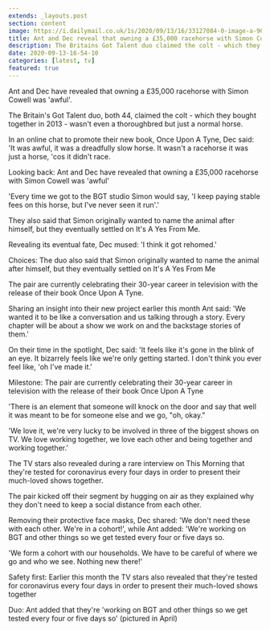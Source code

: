 ```yaml
---
extends: _layouts.post
section: content
image: https://i.dailymail.co.uk/1s/2020/09/13/16/33127084-0-image-a-90_1600012157273.jpg 
title: Ant and Dec reveal that owning a £35,000 racehorse with Simon Cowell in 2013 was awful 
description: The Britains Got Talent duo claimed the colt - which they bought together in 2013 - wasnt even a thoroughbred but just a normal horse. 
date: 2020-09-13-16-54-10 
categories: [latest, tv] 
featured: true 
--- 
```

Ant and Dec have revealed that owning a £35,000 racehorse with Simon Cowell was 'awful'.  

The Britain's Got Talent duo, both 44, claimed the colt - which they bought together in 2013 - wasn't even a thoroughbred but just a normal horse. 

In an online chat to promote their new book, Once Upon A Tyne, Dec said: 'It was awful, it was a dreadfully slow horse. It wasn't a racehorse it was just a horse, 'cos it didn't race.

Looking back: Ant and Dec have revealed that owning a £35,000 racehorse with Simon Cowell was 'awful'

'Every time we got to the BGT studio Simon would say, 'I keep paying stable fees on this horse, but I've never seen it run'.'

They also said that Simon originally wanted to name the animal after himself, but they eventually settled on It's A Yes From Me. 

Revealing its eventual fate, Dec mused: 'I think it got rehomed.' 

Choices: The duo also said that Simon originally wanted to name the animal after himself, but they eventually settled on It's A Yes From Me

The pair are currently celebrating their 30-year career in television with the release of their book Once Upon A Tyne.

Sharing an insight into their new project earlier this month Ant said: 'We wanted it to be like a conversation and us talking through a story. Every chapter will be about a show we work on and the backstage stories of them.' 

On their time in the spotlight, Dec said: 'It feels like it's gone in the blink of an eye. It bizarrely feels like we're only getting started. I don't think you ever feel like, 'oh I've made it.'

Milestone: The pair are currently celebrating their 30-year career in television with the release of their book Once Upon A Tyne 

'There is an element that someone will knock on the door and say that well it was meant to be for someone else and we go, "oh, okay."

'We love it, we're very lucky to be involved in three of the biggest shows on TV. We love working together, we love each other and being together and working together.'

The TV stars also revealed during a rare interview on This Morning that they're tested for coronavirus every four days in order to present their much-loved shows together.

The pair kicked off their segment by hugging on air as they explained why they don't need to keep a social distance from each other. 

Removing their protective face masks, Dec shared: 'We don't need these with each other. We're in a cohort!', while Ant added: 'We're working on BGT and other things so we get tested every four or five days so.

'We form a cohort with our households. We have to be careful of where we go and who we see. Nothing new there!' 

Safety first: Earlier this month the TV stars also revealed that they're tested for coronavirus every four days in order to present their much-loved shows together

Duo: Ant added that they're 'working on BGT and other things so we get tested every four or five days so' (pictured in April)

